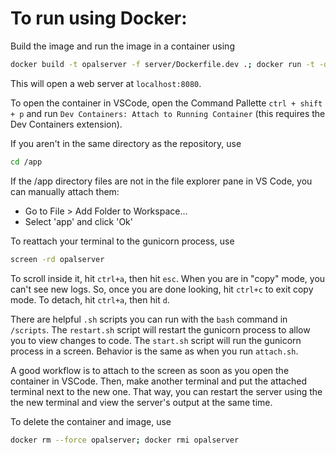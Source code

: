 # To run using Docker:

Build the image and run the image in a container using
```bash
docker build -t opalserver -f server/Dockerfile.dev .; docker run -t -d -p 8080:8080 --name opalserver opalserver
```
This will open a web server at `localhost:8080`.

To open the container in VSCode, open the Command Pallette `ctrl + shift + p` and run `Dev Containers: Attach to Running Container` (this requires the Dev Containers extension).

If you aren't in the same directory as the repository, use
```bash
cd /app
```

If the /app directory files are not in the file explorer pane in VS Code, you can manually attach them:
   - Go to File > Add Folder to Workspace...
   - Select 'app' and click 'Ok'

To reattach your terminal to the gunicorn process, use
```bash
screen -rd opalserver
```
To scroll inside it, hit `ctrl+a`, then hit `esc`. When you are in "copy" mode, you can't see new logs. So, once you are done looking, hit `ctrl+c` to exit copy mode. To detach, hit `ctrl+a`, then hit `d`.

There are helpful `.sh` scripts you can run with the `bash` command in `/scripts`.
The `restart.sh` script will restart the gunicorn process to allow you to view changes to code.
The `start.sh` script will run the gunicorn process in a screen. Behavior is the same as when you run `attach.sh`.

A good workflow is to attach to the screen as soon as you open the container in VSCode. Then, make another terminal and put the attached terminal next to the new one. That way, you can restart the server using the the new terminal and view the server's output at the same time.

To delete the container and image, use
```bash
docker rm --force opalserver; docker rmi opalserver
```